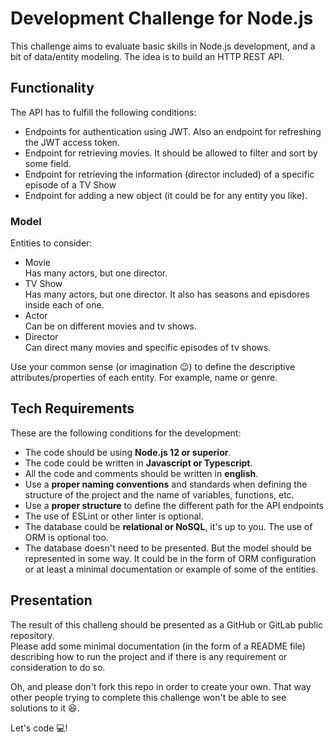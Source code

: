 # Development Challenge for Node.js

This challenge aims to evaluate basic skills in Node.js development, and a bit of data/entity modeling. The idea is to build an HTTP REST API.

## Functionality

The API has to fulfill the following conditions:
* Endpoints for authentication using JWT.
  Also an endpoint for refreshing the JWT access token.
* Endpoint for retrieving movies.
  It should be allowed to filter and sort by some field.
* Endpoint for retrieving the information (director included) of a specific episode of a TV Show
* Endpoint for adding a new object (it could be for any entity you like).

### Model

Entities to consider:
* Movie<br/>
  Has many actors, but one director.
* TV Show<br/>
  Has many actors, but one director. It also has seasons and episdores inside each of one.
* Actor<br/>
  Can be on different movies and tv shows.
* Director<br/>
  Can direct many movies and specific episodes of tv shows.

Use your common sense (or imagination 😉) to define the descriptive attributes/properties of each entity. For example, name or genre.

## Tech Requirements

These are the following conditions for the development:
* The code should be using **Node.js 12 or superior**.
* The code could be written in **Javascript or Typescript**.
* All the code and comments should be written in **english**.
* Use a **proper naming conventions** and standards when defining the structure of the project and the name of variables, functions, etc.
* Use a **proper structure** to define the different path for the API endpoints 
* The use of ESLint or other linter is optional.
* The database could be **relational or NoSQL**, it's up to you. The use of ORM is optional too.
* The database doesn't need to be presented. But the model should be represented in some way. It could be in the form of ORM configuration or at least a minimal documentation or example of some of the entities.

## Presentation

The result of this challeng should be presented as a GitHub or GitLab public repository.<br/>
Please add some minimal documentation (in the form of a README file) describing how to run the project and if there is any requirement or consideration to do so.

Oh, and please don't fork this repo in order to create your own. That way other people trying to complete this challenge won't be able to see solutions to it 😆.

Let's code 💻!
